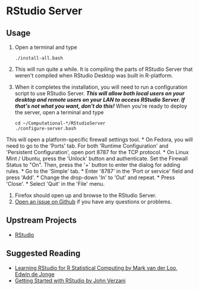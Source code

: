 # RStudio Server

## Usage

1. Open a terminal and type

	```
	./install-all.bash
	```
1. This will run quite a while. It is compiling the parts of RStudio Server that weren't compiled when RStudio Desktop was built in R-platform.
1. When it completes the installation, you will need to run a configuration script to use RStudio Server. ***This will allow both local users on your desktop and remote users on your LAN to access RStudio Server. If that's not what you want, don't do this!*** When you're ready to deploy the server, open a terminal and type

	```
	cd ~/Computational-*/RStudioServer
	./configure-server.bash
	```
This will open a platform-specific firewall settings tool. 
	* On Fedora, you will need to go to the 'Ports' tab. For both 'Runtime Configuration' and 'Persistent Configuration', open port 8787 for the TCP protocol.
	* On Linux Mint / Ubuntu, press the 'Unlock' button and authenticate. Set the Firewall Status to "On". Then, press the '+' button to enter the dialog for adding rules.
		* Go to the 'Simple' tab.
		* Enter '8787' in the 'Port or service' field and press 'Add'.
		* Change the drop-down 'In' to 'Out' and repeat.
		* Press 'Close'.
		* Select 'Quit' in the 'File' menu.
1. Firefox should open up and browse to the RStudio Server.
1. [Open an issue on Github](https://github.com/znmeb/Computational-Journalism-Publishers-Workbench/issues/new) if you have any questions or problems.

## Upstream Projects
* [RStudio](http://www.rstudio.com/)

## Suggested Reading
* [Learning RStudio for R Statistical Computing by Mark van der Loo, Edwin de Jonge](http://j.mp/14Z5k8d)
* [Getting Started with RStudio by John Verzani](http://j.mp/XQsgSb)
